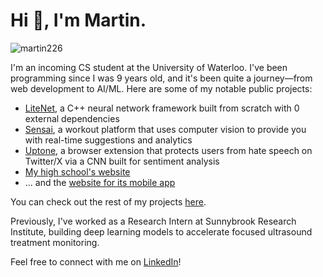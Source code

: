 # Hi 👋, I'm Martin.

<img src="https://komarev.com/ghpvc/?username=martin226&label=Profile%20views&color=0e75b6&style=flat" alt="martin226" />

I'm an incoming CS student at the University of Waterloo. I've been programming since I was 9 years old, and it's been quite a journey—from web development to AI/ML. Here are some of my notable public projects:
- [LiteNet](https://github.com/martin226/litenet), a C++ neural network framework built from scratch with 0 external dependencies
- [Sensai](https://github.com/martin226/sensai), a workout platform that uses computer vision to provide you with real-time suggestions and analytics
- [Uptone](https://github.com/martin226/uptone), a browser extension that protects users from hate speech on Twitter/X via a CNN built for sentiment analysis
- [My high school's website](https://github.com/stau-app-dev/main-website)
- ... and the [website for its mobile app](https://github.com/stau-app-dev/app-website)

You can check out the rest of my projects [here](https://github.com/martin226?tab=repositories&q=&type=source).

Previously, I've worked as a Research Intern at Sunnybrook Research Institute, building deep learning models to accelerate focused ultrasound treatment monitoring.

Feel free to connect with me on [LinkedIn](https://www.linkedin.com/in/martin-sit/)!
